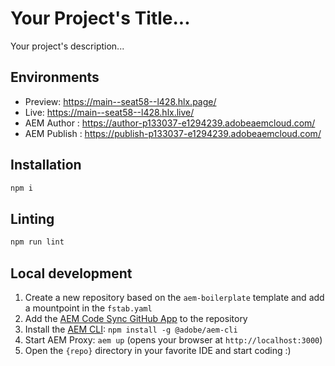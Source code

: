 # Your Project's Title...
Your project's description...

## Environments
- Preview: https://main--seat58--l428.hlx.page/
- Live: https://main--seat58--l428.hlx.live/
- AEM Author : https://author-p133037-e1294239.adobeaemcloud.com/
- AEM Publish : https://publish-p133037-e1294239.adobeaemcloud.com/

## Installation

```sh
npm i
```

## Linting

```sh
npm run lint
```

## Local development

1. Create a new repository based on the `aem-boilerplate` template and add a mountpoint in the `fstab.yaml`
1. Add the [AEM Code Sync GitHub App](https://github.com/apps/aem-code-sync) to the repository
1. Install the [AEM CLI](https://github.com/adobe/helix-cli): `npm install -g @adobe/aem-cli`
1. Start AEM Proxy: `aem up` (opens your browser at `http://localhost:3000`)
1. Open the `{repo}` directory in your favorite IDE and start coding :)
